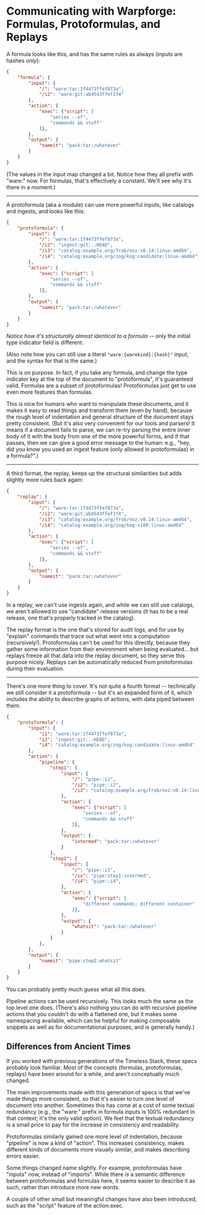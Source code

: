 Communicating with Warpforge: Formulas, Protoformulas, and Replays
==================================================================

A formula looks like this, and has the same rules as always (inputs are hashes *only*):

```json
{
	"formula": {
		"input": {
			"/": "ware:tar:1f4473ffef873a",
			"/i2": "ware:git:ab4543ffef1f4"
		},
		"action": {
			"exec": {"script": [
				"series --of",
				"commands && stuff"
			]},
		},
		"output": {
			"nameit": "pack:tar:/whatever"
		}
	}
}
```

(The values in the input map changed a bit.  Notice how they all prefix with "ware:" now.
For formulas, that's effectively a constant.  We'll see why it's there in a moment.)

---

A protoformula (aka a module) can use more powerful inputs, like catalogs and ingests,
and looks like this:

```json
{
	"protoformula": {
		"input": {
			"/": "ware:tar:1f4473ffef873a",
			"/i2": "ingest:git:.:HEAD",
			"/i3": "catalog:example.org/frob/noz:v0.14:linux-amd64",
			"/i4": "catalog:example.org/zog/kog:candidate:linux-amd64"
		},
		"action": {
			"exec": {"script": [
				"series --of",
				"commands && stuff"
			]},
		},
		"output": {
			"nameit": "pack:tar:/whatever"
		}
	}
}
```

*Notice how it's structurally almost identical to a formula* --
only the initial type indicator field is different.

(Also note how you can still use a literal `"ware:{warekind}:{hash}"` input,
and the syntax for that is the same.)

This is on purpose.
In fact, if you take any formula, and change the type indicator key at the top of the document to "protoformula",
it's guaranteed valid.  Formulas are a subset of protoformulas!
Protoformulas just get to use even more features than formulas.

This is nice for humans who want to manipulate these documents,
and it makes it easy to read things and transform them (even by hand),
because the rough level of indentation and general structure of the document stays pretty consistent.
(But it's also very convenient for our tools and parsers!
It means if a document fails to parse, we can re-try parsing the entire inner body of it
with the body from one of the more powerful forms, and if that passes,
then we can give a good error message to the human: e.g.,
"hey, did you know you used an ingest feature (only allowed in protoformulas) in a formula?".)

---

A third format, the replay, keeps up the structural similarities
but adds slightly more rules back again:


```json
{
	"replay": {
		"input": {
			"/": "ware:tar:1f4473ffef873a",
			"/i2": "ware:git:ab4543ffef1f4",
			"/i3": "catalog:example.org/frob/noz:v0.14:linux-amd64",
			"/i4": "catalog:example.org/zog/kog:v100:linux-amd64"
		},
		"action": {
			"exec": {"script": [
				"series --of",
				"commands && stuff"
			]},
		},
		"output": {
			"nameit": "pack:tar:/whatever"
		}
	}
}
```

In a replay, we can't use ingests again,
and while we can still use catalogs,
we aren't allowed to use "candidate" release versions
(it has to be a real release, one that's properly tracked in the catalog).

The replay format is the one that's stored for audit logs,
and for use by "explain" commands that trace out what went into a computation (recursively!).
Protoformulas can't be used for this directly, because they gather some information from their environment
when being evaluated... but replays freeze all that data into the replay document, so they serve this purpose nicely.
Replays can be automatically reduced from protoformulas during their evaluation.

---

There's one more thing to cover.  It's not quite a fourth format --
technically we still consider it a protoformula -- but it's an expanded form of it,
which includes the ability to describe graphs of actions, with data piped between them.


```json
{
	"protoformula": {
		"input": {
			"i1": "ware:tar:1f4473ffef873a",
			"i2": "ingest:git:.:HEAD",
			"i4": "catalog:example.org/zog/kog:candidate:linux-amd64"
		},
		"action": {
			"pipeline": {
				"step1": {
					"input": {
						"/": "pipe::i1",
						"/i2": "pipe::i2",
						"/i3": "catalog:example.org/frob/noz:v0.14:linux-amd64",
					},
					"action": {
						"exec": {"script": [
							"series --of",
							"commands && stuff"
						]},
					},
					"output": {
						"intermed": "pack:tar:/whatever"
					}
				},
				"step2": {
					"input": {
						"/": "pipe::i1",
						"/ix": "pipe:step1:intermed",
						"/i4": "pipe::i4",
					},
					"action": {
						"exec": {"script": [
							"different commands; different container"
						]},
					},
					"output": {
						"whatsit": "pack:tar:/whatever"
					}
				}
			},
		},
		"output": {
			"nameit": "pipe:step2:whatsit"
		}
	}
}
```

You can probably pretty much guess what all this does.

Pipeline actions can be used recursively.
This looks much the same as the top level one does.
(There's also nothing you can do with recursive pipeline actions that you couldn't do with a flattened one,
but it makes some namespacing available, which can be helpful for making composable snippets as well as for documentational purposes, and is generally handy.)



Differences from Ancient Times
------------------------------

If you worked with previous generations of the Timeless Stack, these specs probably look familiar.
Most of the concepts (formulas, protoformulas, replays) have been around for a while, and aren't conceptually much changed.

The main improvements made with this generation of specs is that we've made things more consistent,
so that it's easier to turn one level of document into another.
Sometimes this has come at a cost of some textual redundancy
(e.g., the "ware:" prefix in formula inputs is 100% redundant in that context; it's the only valid option).
We feel that the textual redundancy is a small price to pay for the increase in consistency and readability.

Protoformulas similarly gained one more level of indentation, because "pipeline" is now a kind of "action".
This increases consistency, makes different kinds of documents more visually similar, and makes describing errors easier.

Some things changed name slightly.  For example, protoformulas have "inputs" now, instead of "imports".
While there *is* a semantic difference between protoformulas and formulas here, it seems easier to describe it as such,
rather than introduce more new words.

A couple of other small but meaningful changes have also been introduced,
such as the "script" feature of the action.exec.
